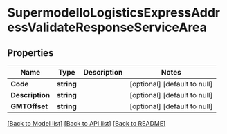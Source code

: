 # SupermodelIoLogisticsExpressAddressValidateResponseServiceArea

## Properties
Name | Type | Description | Notes
------------ | ------------- | ------------- | -------------
**Code** | **string** |  | [optional] [default to null]
**Description** | **string** |  | [optional] [default to null]
**GMTOffset** | **string** |  | [optional] [default to null]

[[Back to Model list]](../README.md#documentation-for-models) [[Back to API list]](../README.md#documentation-for-api-endpoints) [[Back to README]](../README.md)

